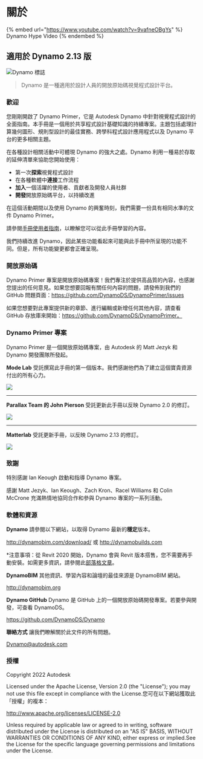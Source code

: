 # 關於

{% embed url="https://www.youtube.com/watch?v=9vafneOBgYs" %} Dynamo Hype Video {% endembed %}

## 適用於 Dynamo 2.13 版

![Dynamo 標誌](images/dynamo\_logo\_dark-trim.jpg)

> Dynamo 是一種適用於設計人員的開放原始碼視覺程式設計平台。

### 歡迎

您剛剛開啟了 Dynamo Primer，它是 Autodesk Dynamo 中針對視覺程式設計的全面指南。本手冊是一個用於共享程式設計基礎知識的持續專案。主題包括處理計算幾何圖形、規則型設計的最佳實務、跨學科程式設計應用程式以及 Dynamo 平台的更多相關主題。

在各種設計相關活動中可體現 Dynamo 的強大之處。Dynamo 利用一種易於存取的延伸清單來協助您開始使用：

* 第一次**探索**視覺程式設計
* 在各種軟體中**連接**工作流程
* **加入**一個活躍的使用者、貢獻者及開發人員社群
* **開發**開放原始碼平台，以持續改進

在這個活動期間以及使用 Dynamo 的興奮時刻，我們需要一份具有相同水準的文件 Dynamo Primer。

請參閱[手冊使用者指南](1\_introduction/2-primer-user-guide-dynamo-community-and-platform.md)，以瞭解您可以從此手冊學習的內容。

我們持續改進 Dynamo，因此某些功能看起來可能與此手冊中所呈現的功能不同。但是，所有功能變更都會正確呈現。

### 開放原始碼

Dynamo Primer 專案是開放原始碼專案！我們專注於提供高品質的內容，也感謝您提出的任何意見。如果您想要回報有關任何內容的問題，請發佈到我們的 GitHub 問題頁面：https://github.com/DynamoDS/DynamoPrimer/issues

如果您想要對此專案提供新的章節、進行編輯或新增任何其他內容，請查看 GitHub 存放庫來開始：https://github.com/DynamoDS/DynamoPrimer。

### Dynamo Primer 專案

Dynamo Primer 是一個開放原始碼專案，由 Autodesk 的 Matt Jezyk 和 Dynamo 開發團隊所發起。

**Mode Lab** 受託撰寫此手冊的第一個版本。我們感謝他們為了建立這個寶貴資源付出的所有心力。

![](images/MODELAB\_Logo.png)

***

**Parallax Team 的 John Pierson** 受託更新此手冊以反映 Dynamo 2.0 的修訂。

![](images/PRLX\_Logo.jpg)

***

**Matterlab** 受託更新手冊，以反映 Dynamo 2.13 的修訂。

![](images/matterlab\_final-07.jpg)

### 致謝

特別感謝 Ian Keough 啟動和指導 Dynamo 專案。

感謝 Matt Jezyk、Ian Keough、Zach Kron、Racel Williams 和 Colin McCrone 充滿熱情地協同合作和參與 Dynamo 專案的一系列活動。

### 軟體和資源

**Dynamo** 請參閱以下網站，以取得 Dynamo 最新的**穩定**版本。

http://dynamobim.com/download/ 或 http://dynamobuilds.com

*注意事項：從 Revit 2020 開始，Dynamo 會與 Revit 版本搭售，您不需要再手動安裝。如需更多資訊，請參閱此[部落格文章](https://dynamobim.org/dynamo-core-2-1-release/)。

**DynamoBIM** 其他資訊、學習內容和論壇的最佳來源是 DynamoBIM 網站。

http://dynamobim.org

**Dynamo GitHub** Dynamo 是 GitHub 上的一個開放原始碼開發專案。若要參與開發，可查看 DynamoDS。

https://github.com/DynamoDS/Dynamo

**聯絡方式** 讓我們瞭解關於此文件的所有問題。

Dynamo@autodesk.com

### 授權

Copyright 2022 Autodesk

Licensed under the Apache License, Version 2.0 (the "License"); you may not use this file except in compliance with the License.您可在以下網站獲取此「授權」的複本：

http://www.apache.org/licenses/LICENSE-2.0

Unless required by applicable law or agreed to in writing, software distributed under the License is distributed on an "AS IS" BASIS, WITHOUT WARRANTIES OR CONDITIONS OF ANY KIND, either express or implied.See the License for the specific language governing permissions and limitations under the License.
